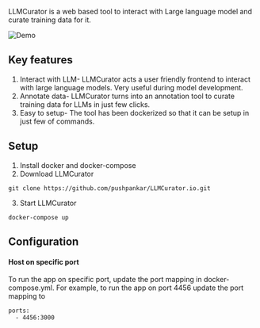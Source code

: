 LLMCurator is a web based tool to interact with Large language model and curate training data for it.

![Demo](./demo.png)

## Key features
1. Interact with LLM- LLMCurator acts a user friendly frontend to interact with large language models. Very useful during model development.
2. Annotate data- LLMCurator turns into an annotation tool to curate training data for LLMs in just few clicks.
3. Easy to setup- The tool has been dockerized so that it can be setup in just few of commands.

## Setup
1. Install docker and docker-compose
2. Download LLMCurator
```
git clone https://github.com/pushpankar/LLMCurator.io.git
```

3. Start LLMCurator
``` 
docker-compose up
```


## Configuration
#### Host on specific port
To run the app on specific port, update the port mapping in docker-compose.yml. For example, to run the app on port 4456 update the port mapping to 
```
ports:
  - 4456:3000
```